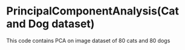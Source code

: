 # PrincipalComponentAnalysis(Cat and Dog dataset)
 This code contains PCA on image dataset of 80 cats and 80 dogs
